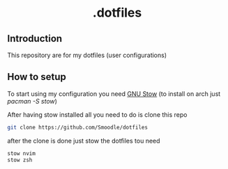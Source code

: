 <div align="center">
    <h1>.dotfiles</h1>
</div>

## Introduction

This repository are for my dotfiles (user configurations)

## How to setup

To start using my configuration you need [GNU Stow](https://www.gnu.org/software/stow/) (to install on arch just *pacman -S stow*)

After having stow installed all you need to do is clone this repo

```bash
git clone https://github.com/Smoodle/dotfiles
```

after the clone is done just stow the dotfiles tou need


```bash
stow nvim
stow zsh
```
